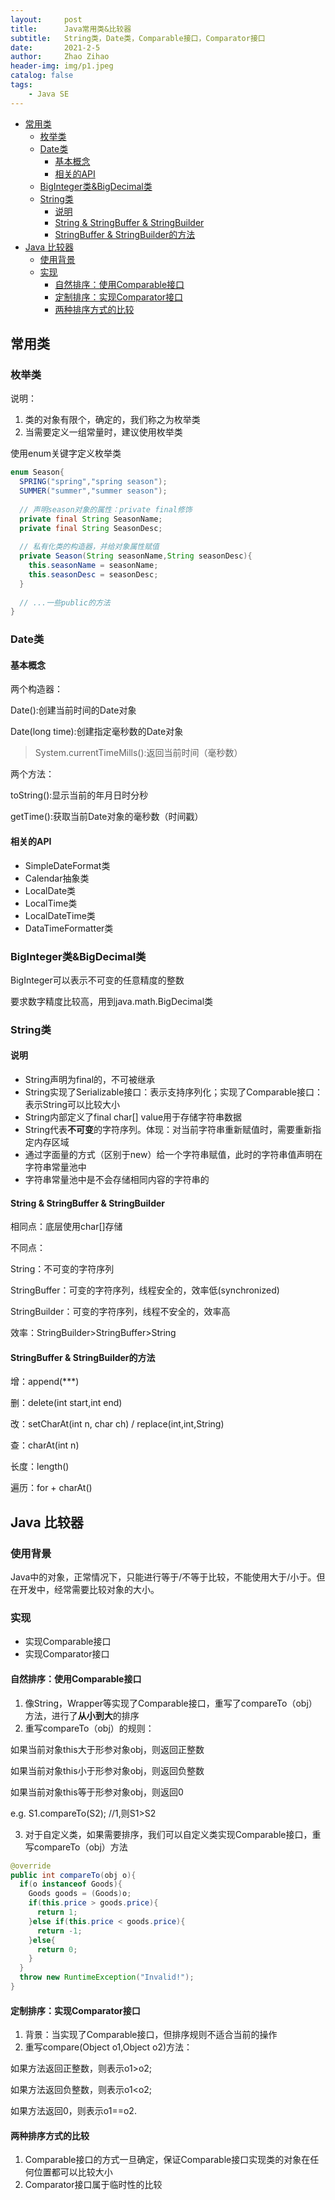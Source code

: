 ```yaml
---
layout:     post
title:      Java常用类&比较器
subtitle:   String类，Date类，Comparable接口，Comparator接口
date:       2021-2-5
author:     Zhao Zihao
header-img: img/p1.jpeg
catalog: false
tags:
    - Java SE
---
```


- [常用类](#常用类)
  - [枚举类](#枚举类)
  - [Date类](#date类)
    - [基本概念](#基本概念)
    - [相关的API](#相关的api)
  - [BigInteger类&BigDecimal类](#biginteger类bigdecimal类)
  - [String类](#string类)
    - [说明](#说明)
    - [String & StringBuffer & StringBuilder](#string--stringbuffer--stringbuilder)
    - [StringBuffer & StringBuilder的方法](#stringbuffer--stringbuilder的方法)
- [Java 比较器](#java-比较器)
  - [使用背景](#使用背景)
  - [实现](#实现)
    - [自然排序：使用Comparable接口](#自然排序使用comparable接口)
    - [定制排序：实现Comparator接口](#定制排序实现comparator接口)
    - [两种排序方式的比较](#两种排序方式的比较)


## 常用类

### 枚举类

说明：

1. 类的对象有限个，确定的，我们称之为枚举类
2. 当需要定义一组常量时，建议使用枚举类

使用enum关键字定义枚举类

```java
enum Season{
  SPRING("spring","spring season");
  SUMMER("summer","summer season");
  
  // 声明season对象的属性：private final修饰
  private final String SeasonName;
  private final String SeasonDesc;
  
  // 私有化类的构造器，并给对象属性赋值
  private Season(String seasonName,String seasonDesc){
    this.seasonName = seasonName;
    this.seasonDesc = seasonDesc;
  }
  
  // ...一些public的方法
}
```



### Date类

#### 基本概念

两个构造器：

Date():创建当前时间的Date对象

Date(long time):创建指定毫秒数的Date对象

>  System.currentTimeMills():返回当前时间（毫秒数）

两个方法：

toString():显示当前的年月日时分秒

getTime():获取当前Date对象的毫秒数（时间戳）

#### 相关的API

* SimpleDateFormat类
* Calendar抽象类
* LocalDate类
* LocalTime类
* LocalDateTime类
* DataTimeFormatter类



### BigInteger类&BigDecimal类

BigInteger可以表示不可变的任意精度的整数

要求数字精度比较高，用到java.math.BigDecimal类



### String类

#### 说明

* String声明为final的，不可被继承
* String实现了Serializable接口：表示支持序列化；实现了Comparable接口：表示String可以比较大小
* String内部定义了final char[] value用于存储字符串数据
* String代表**不可变**的字符序列。体现：对当前字符串重新赋值时，需要重新指定内存区域
* 通过字面量的方式（区别于new）给一个字符串赋值，此时的字符串值声明在字符串常量池中
* 字符串常量池中是不会存储相同内容的字符串的

#### String & StringBuffer & StringBuilder

相同点：底层使用char[]存储

不同点：

String：不可变的字符序列

StringBuffer：可变的字符序列，线程安全的，效率低(synchronized)

StringBuilder：可变的字符序列，线程不安全的，效率高

效率：StringBuilder>StringBuffer>String

#### StringBuffer & StringBuilder的方法

增：append(***)

删：delete(int start,int end)

改：setCharAt(int n, char ch) / replace(int,int,String)

查：charAt(int n)

长度：length()

遍历：for + charAt()



## Java 比较器

### 使用背景

Java中的对象，正常情况下，只能进行等于/不等于比较，不能使用大于/小于。但在开发中，经常需要比较对象的大小。

### 实现

* 实现Comparable接口
* 实现Comparator接口

#### 自然排序：使用Comparable接口

1. 像String，Wrapper等实现了Comparable接口，重写了compareTo（obj）方法，进行了**从小到大**的排序
2. 重写compareTo（obj）的规则：

如果当前对象this大于形参对象obj，则返回正整数

如果当前对象this小于形参对象obj，则返回负整数

如果当前对象this等于形参对象obj，则返回0

e.g. S1.compareTo(S2); //1,则S1>S2

3. 对于自定义类，如果需要排序，我们可以自定义类实现Comparable接口，重写compareTo（obj）方法

```java
@override
public int compareTo(obj o){
  if(o instanceof Goods){
    Goods goods = (Goods)o;
    if(this.price > goods.price){
      return 1;
    }else if(this.price < goods.price){
      return -1;
    }else{
      return 0;
    }
  }
  throw new RuntimeException("Invalid!");
}
```



#### 定制排序：实现Comparator接口

1. 背景：当实现了Comparable接口，但排序规则不适合当前的操作
2. 重写compare(Object o1,Object o2)方法：

如果方法返回正整数，则表示o1>o2;

如果方法返回负整数，则表示o1<o2;

如果方法返回0，则表示o1==o2.



#### 两种排序方式的比较

1. Comparable接口的方式一旦确定，保证Comparable接口实现类的对象在任何位置都可以比较大小
2. Comparator接口属于临时性的比较

 
